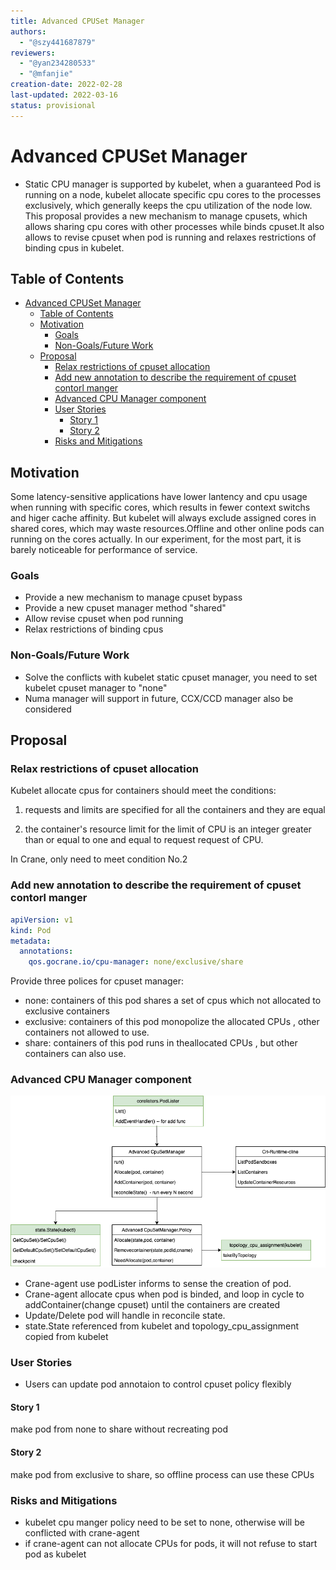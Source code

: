 ```yaml
---
title: Advanced CPUSet Manager
authors:
  - "@szy441687879"
reviewers:
  - "@yan234280533"
  - "@mfanjie"
creation-date: 2022-02-28
last-updated: 2022-03-16
status: provisional
---
```


# Advanced CPUSet Manager
- Static CPU manager is supported by kubelet, when a guaranteed Pod is running on a node, kubelet allocate specific cpu cores to the processes exclusively, which generally keeps the cpu utilization of the node low.
This proposal provides a new mechanism to manage cpusets, which allows sharing cpu cores with other processes while binds cpuset.It also allows to revise cpuset when pod is running and relaxes restrictions of binding cpus in kubelet.

## Table of Contents

<!-- TOC -->

- [Advanced CPUSet Manager](#advanced-cpuset-manager)
    - [Table of Contents](#table-of-contents)
    - [Motivation](#motivation)
        - [Goals](#goals)
        - [Non-Goals/Future Work](#non-goalsfuture-work)
    - [Proposal](#proposal)
        - [Relax restrictions of cpuset allocation](#relax-restrictions-of-cpuset-allocation)
        - [Add new annotation to describe the  requirement of cpuset contorl manger](#add-new-annotation-to-describe-the--requirement-of-cpuset-contorl-manger)
        - [Advanced CPU Manager component](#advanced-cpu-manager-component)
        - [User Stories](#user-stories)
            - [Story 1](#story-1)
            - [Story 2](#story-2)
        - [Risks and Mitigations](#risks-and-mitigations)

<!-- /TOC -->
## Motivation
Some latency-sensitive applications have lower lantency and cpu usage when running with specific cores, which results in fewer context switchs and higer cache affinity.
But kubelet will always exclude assigned cores in shared cores, which may waste resources.Offline and other online pods can running on the cores actually. In our experiment, for the most part, it is barely noticeable for performance of service.

### Goals

- Provide a new mechanism to manage cpuset bypass
- Provide a new cpuset manager method "shared"
- Allow revise cpuset when pod running
- Relax restrictions of binding cpus


### Non-Goals/Future Work

- Solve the conflicts with kubelet static cpuset manager, you need to set kubelet cpuset manager to "none"
- Numa manager will support in future, CCX/CCD manager also be considered

## Proposal
### Relax restrictions of cpuset allocation
Kubelet allocate cpus for containers should meet the conditions:

1. requests and limits are specified for all the containers and they are equal

2. the container's resource limit for the limit of CPU is an integer greater than or equal to one and equal to request request of CPU.

In Crane, only need to meet condition No.2
### Add new annotation to describe the  requirement of cpuset contorl manger
```yaml
apiVersion: v1
kind: Pod
metadata:
  annotations:
    qos.gocrane.io/cpu-manager: none/exclusive/share
```
Provide three polices for cpuset manager:
- none: containers of this pod shares a set of cpus which not allocated to exclusive containers
- exclusive:  containers of this pod monopolize the allocated CPUs , other containers not allowed to use.
- share: containers of this pod runs in theallocated  CPUs , but other containers can also use.

### Advanced CPU Manager component
<div align="center"><img src="../images/advanced_cpuset_manager.png" style="width:900px;" /></div>

- Crane-agent use podLister informs to sense the creation of pod.
- Crane-agent allocate cpus when pod is binded, and loop in cycle to addContainer(change cpuset) until the containers are created
- Update/Delete pod will handle in reconcile state.
- state.State referenced from kubelet and topology_cpu_assignment copied from kubelet


### User Stories

- Users can update pod annotaion to control cpuset policy flexibly

#### Story 1
  make pod from none to share without recreating pod
#### Story 2
  make pod from exclusive to share, so offline process can use these CPUs

### Risks and Mitigations

- kubelet cpu manger policy need to be set to none, otherwise will be conflicted with crane-agent
- if crane-agent can not allocate CPUs for pods, it will not refuse to start pod as kubelet

